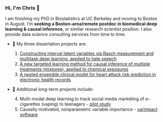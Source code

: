 ### Hi, I'm Chris 👋

I am finishing my PhD in Biostatistics at UC Berkeley and moving to Boston in August. I’m **seeking a Boston-area/remote postdoc in biomedical deep learning & causal inference**, or similar research scientist position. I also provide data science consulting services from time to time.

- 🌱 My three dissertation projects are:

   1. [Constructing interval latent variables via Rasch measurement and multitask deep learning, applied to hate speech](https://hatespeech.berkeley.edu)
   2. [A new targeted learning method for causal inference of multiple treatments (mixtures), applied to chemical exposures](https://docs.google.com/presentation/d/1of5I8eLh-zhMSuyrHjSI8JA3jHA6GFGqmm1EVfrqCaI/edit)
   3. [A nested ensemble clinical model for heart attack risk prediction in electronic health records](https://docs.google.com/presentation/d/1jL7ukjJ95T-J0XbCOd2O-eMr4EGpqF5AzP2VxFoYRMA/edit)
- 🌱 Additional long-term projects include:

   4. Multi-modal deep learning to track social media marketing of e-cigarettes (vaping) to teenagers - [pilot study](https://www.frontiersin.org/articles/10.3389/fcomm.2019.00075/full)
   5. Causally motivated, nonparametric variable importance - [varimpact software](https://github.com/ck37/varimpact)
<!--
**ck37/ck37** is a ✨ _special_ ✨ repository because its `README.md` (this file) appears on your GitHub profile.

Here are some ideas to get you started:

- 🌱 I’m currently learning ...
- 👯 I’m looking to collaborate on ...

- 💬 Ask me about ...
- 📫 How to reach me: ...
- 😄 Pronouns: ...
- ⚡ Fun fact: ...
-->
